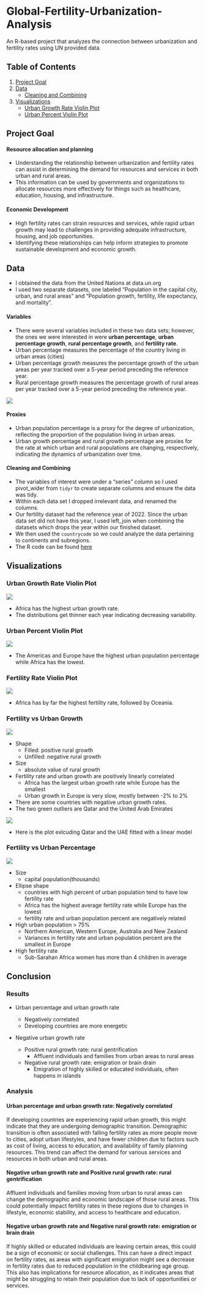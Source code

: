 # Global-Fertility-Urbanization-Analysis
An R-based project that analyzes the connection between urbanization and fertility rates using UN provided data.

## Table of Contents

1. [Project Goal](#project-goal)
2. [Data](#data)
    - [Cleaning and Combining](#cleaning-and-combining)
3. [Visualizations](#visualizations)
    - [Urban Growth Rate Violin Plot](#urban-growth-rate-violin-plot)
    - [Urban Percent Violin Plot](#urban-percent-violin-plot)

## Project Goal

#### Resource allocation and planning

- Understanding the relationship between urbanization and fertility rates can assist in determining the demand for resources and services in both urban and rural areas. 
- This information can be used by governments and organizations to allocate resources more effectively for things such as healthcare, education, housing, and infrastructure.

#### Economic Development 

- High fertility rates can strain resources and services, while rapid urban growth may lead to challenges in providing adequate infrastructure, housing, and job opportunities. 
- Identifying these relationships can help inform strategies to promote sustainable development and economic growth.

## Data

- I obtained the data from the United Nations at data.un.org
- I used two separate datasets, one labeled “Population in the capital city, urban, and rural areas” and “Population growth, fertility, life expectancy, and mortality”.

#### Variables 

- There were several variables included in these two data sets; however, the ones we were interested in were **urban percentage**, **urban percentage growth**, **rural percentage growth**, and **fertility rate**.
- Urban percentage measures the percentage of the country living in urban areas (cities)
- Urban percentage growth measures the percentage growth of the urban areas per year  tracked over a 5-year period preceding the reference year.
- Rural percentage growth measures the percentage growth of rural areas per year  tracked over a 5-year period preceding the reference year.

![](corrplot2.png)<!-- -->

#### Proxies

- Urban population percentage is a proxy for the degree of urbanization, reflecting the proportion of the population living in urban areas. 
- Urban growth percentage and rural growth percentage are proxies for the rate at which urban and rural populations are changing, respectively, indicating the dynamics of urbanization over time.

#### Cleaning and Combining

- The variables of interest were under a “series” column so I used pivot_wider from `tidyr` to create separate columns and ensure the data was tidy. 
- Within each data set I dropped irrelevant data, and renamed the columns.
- Our fertility dataset had the reference year of 2022. Since the urban data set did not have this year, I used left_join when combining the datasets which drops the year within our finished dataset.
- We then used the `countrycode` so we could analyze the data pertaining to continents and subregions.
- The R code can be found [here](./cleaning_combining.R)  

## Visualizations

### Urban Growth Rate Violin Plot

![](u_rate_box.png)<!-- -->

- Africa has the highest urban growth rate.
- The distributions get thinner each year indicating decreasing variability.

### Urban Percent Violin Plot

![](u_percent_box.png)<!-- -->

- The Americas and Europe have the highest urban population percentage while Africa has the lowest.

### Fertility Rate Violin Plot

![](f_box.png)<!-- -->

- Africa has by far the highest fertility rate, followed by Oceania.

### Fertility vs Urban Growth 

![](fu_rate.png)<!-- -->

- Shape
  - Filled: positive rural growth
  - Unfilled: negative rural growth
- Size
  - absolute value of rural growth
- Fertility rate and urban growth are positively linearly correlated
  - Africa has the largest urban growth rate while Europe has the smallest
  - Urban growth in Europe is very slow, mostly between -2% to 2%
- There are some countries with negative urban growth rates.
- The two green outliers are Qatar and the United Arab Emirates

![](fu_growth_line.png)<!-- -->

- Here is the plot exlcuding Qatar and the UAE fitted with a linear model

### Fertility vs Urban Percentage 

![](fu_percent.png)<!-- -->

- Size
  - capital population(thousands)
- Ellipse shape
  - countries with high percent of urban population tend to have low fertility rate
  - Africa has the highest average fertility rate while Europe has the lowest
  - fertility rate and urban population percent are negatively related
- High urban population > 75%
  - Northern American, Western Europe, Australia and New Zealand
  - Variances in fertility rate and urban population percent are the smallest in Europe
- High fertility rate
  - Sub-Sarahan Africa women has more than 4 children in average

## Conclusion

### Results

- Urban percentage and urban growth rate
  - Negatively correlated
  - Developing countries are more energetic

- Negative urban growth rate
  - Positive rural growth rate: rural gentrification
    - Affluent individuals and families from urban areas to rural areas
  - Negative rural growth rate: emigration or brain drain
    - Emigration of highly skilled or educated individuals, often happens in islands

### Analysis

#### Urban percentage and urban growth rate: Negatively correlated

If developing countries are experiencing rapid urban growth, this might indicate that they are undergoing demographic transition. Demographic transition is often associated with falling fertility rates as more people move to cities, adopt urban lifestyles, and have fewer children due to factors such as cost of living, access to education, and availability of family planning resources. This trend can affect the demand for various services and resources in both urban and rural areas.

#### Negative urban growth rate and Positive rural growth rate: rural gentrification

Affluent individuals and families moving from urban to rural areas can change the demographic and economic landscape of those rural areas. This could potentially impact fertility rates in these regions due to changes in lifestyle, economic stability, and access to healthcare and education.

#### Negative urban growth rate and Negative rural growth rate: emigration or brain drain

If highly skilled or educated individuals are leaving certain areas, this could be a sign of economic or social challenges. This can have a direct impact on fertility rates, as areas with significant emigration might see a decrease in fertility rates due to reduced population in the childbearing age group. This also has implications for resource allocation, as it indicates areas that might be struggling to retain their population due to lack of opportunities or services.
